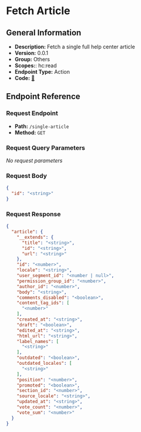 # Fetch Article

## General Information

- **Description:** Fetch a single full help center article
- **Version:** 0.0.1
- **Group:** Others
- **Scopes:**: hc:read
- **Endpoint Type:** Action
- **Code:** [🔗](https://github.com/NangoHQ/integration-templates/tree/main/integrations/zendesk/actions/fetch-article.ts)

## Endpoint Reference

### Request Endpoint

- **Path:** `/single-article`
- **Method:** `GET`

### Request Query Parameters

_No request parameters_

### Request Body

```json
{
  "id": "<string>"
}
```

### Request Response

```json
{
  "article": {
    "__extends": {
      "title": "<string>",
      "id": "<string>",
      "url": "<string>"
    },
    "id": "<number>",
    "locale": "<string>",
    "user_segment_id": "<number | null>",
    "permission_group_id": "<number>",
    "author_id": "<number>",
    "body": "<string>",
    "comments_disabled": "<boolean>",
    "content_tag_ids": [
      "<number>"
    ],
    "created_at": "<string>",
    "draft": "<boolean>",
    "edited_at": "<string>",
    "html_url": "<string>",
    "label_names": [
      "<string>"
    ],
    "outdated": "<boolean>",
    "outdated_locales": [
      "<string>"
    ],
    "position": "<number>",
    "promoted": "<boolean>",
    "section_id": "<number>",
    "source_locale": "<string>",
    "updated_at": "<string>",
    "vote_count": "<number>",
    "vote_sum": "<number>"
  }
}
```
